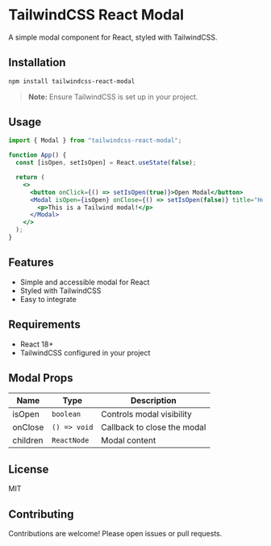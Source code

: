 # TailwindCSS React Modal

A simple modal component for React, styled with TailwindCSS.

## Installation

```bash
npm install tailwindcss-react-modal
```

> **Note:** Ensure TailwindCSS is set up in your project.

## Usage

```jsx
import { Modal } from "tailwindcss-react-modal";

function App() {
  const [isOpen, setIsOpen] = React.useState(false);

  return (
    <>
      <button onClick={() => setIsOpen(true)}>Open Modal</button>
      <Modal isOpen={isOpen} onClose={() => setIsOpen(false)} title="Hello">
        <p>This is a Tailwind modal!</p>
      </Modal>
    </>
  );
}
```

## Features

- Simple and accessible modal for React
- Styled with TailwindCSS
- Easy to integrate

## Requirements

- React 18+
- TailwindCSS configured in your project

## Modal Props

| Name     | Type         | Description                 |
|----------|--------------|-----------------------------|
| isOpen   | `boolean`    | Controls modal visibility   |
| onClose  | `() => void` | Callback to close the modal |
| children | `ReactNode`  | Modal content               |

## License

MIT

## Contributing

Contributions are welcome! Please open issues or pull requests.